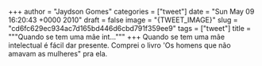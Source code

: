 
+++
author = "Jaydson Gomes"
categories = ["tweet"]
date = "Sun May 09 16:20:43 +0000 2010"
draft = false
image = "{TWEET_IMAGE}"
slug = "cd6fc629ec934ac7d165bd446d6cbd791f359ee9"
tags = ["tweet"]
title = """Quando se tem uma mãe int..."""
+++
Quando se tem uma mãe intelectual é fácil dar presente. Comprei o livro 'Os homens que não amavam as mulheres" pra ela.
